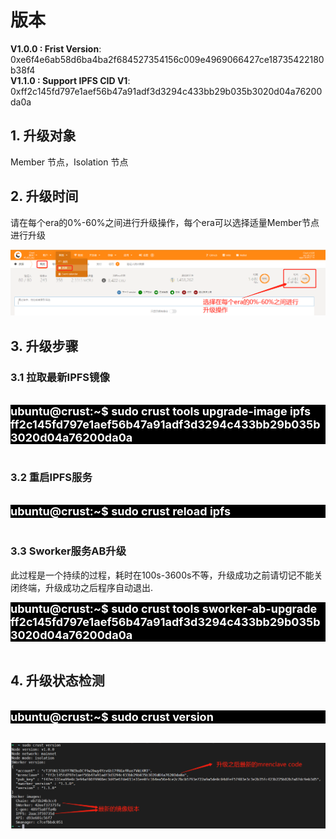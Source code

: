 # **版本**

**V1.0.0 : Frist Version**: 0xe6f4e6ab58d6ba4ba2f684527354156c009e4969066427ce18735422180b38f4 <br>
**V1.1.0 : Support IPFS CID V1**: 0xff2c145fd797e1aef56b47a91adf3d3294c433bb29b035b3020d04a76200da0a <br>

## **1. 升级对象**
Member 节点，Isolation 节点

## **2. 升级时间**

请在每个era的0%-60%之间进行升级操作，每个era可以选择适量Member节点进行升级

![update_time](../assets/update_time_zh.png)

##  **3. 升级步骤**
### **3.1 拉取最新IPFS镜像**

<br>
<div style="background: black; font-size: 18px; font-weight:bold; color: white">ubuntu@crust:~$ sudo crust tools upgrade-image ipfs ff2c145fd797e1aef56b47a91adf3d3294c433bb29b035b3020d04a76200da0a
</div>
<br>

### **3.2 重启IPFS服务**
<br>
<div style="background: black; font-size: 18px; font-weight:bold; color: white">ubuntu@crust:~$ sudo crust reload ipfs</div>
<br>

### **3.3 Sworker服务AB升级**
此过程是一个持续的过程，耗时在100s-3600s不等，升级成功之前请切记不能关闭终端，升级成功之后程序自动退出.
<br>

<div style="background: black; font-size: 18px; font-weight:bold; color: white">ubuntu@crust:~$ sudo crust tools sworker-ab-upgrade ff2c145fd797e1aef56b47a91adf3d3294c433bb29b035b3020d04a76200da0a</div>
<br>

## **4. 升级状态检测**

<br>
<div style="background: black; font-size: 18px; font-weight:bold; color: white">ubuntu@crust:~$ sudo crust version
</div>
<br>

![sworker_version](../assets/sworker_version_zh.png)
